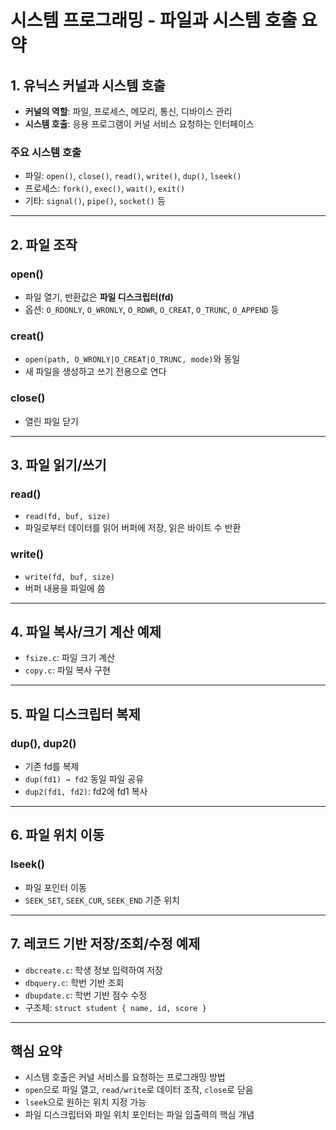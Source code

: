 # 시스템 프로그래밍 - 파일과 시스템 호출 요약

## 1. 유닉스 커널과 시스템 호출
- **커널의 역할**: 파일, 프로세스, 메모리, 통신, 디바이스 관리
- **시스템 호출**: 응용 프로그램이 커널 서비스 요청하는 인터페이스

### 주요 시스템 호출
- 파일: `open()`, `close()`, `read()`, `write()`, `dup()`, `lseek()`
- 프로세스: `fork()`, `exec()`, `wait()`, `exit()`
- 기타: `signal()`, `pipe()`, `socket()` 등

---

## 2. 파일 조작

### open()
- 파일 열기, 반환값은 **파일 디스크립터(fd)**
- 옵션: `O_RDONLY`, `O_WRONLY`, `O_RDWR`, `O_CREAT`, `O_TRUNC`, `O_APPEND` 등

### creat()
- `open(path, O_WRONLY|O_CREAT|O_TRUNC, mode)`와 동일
- 새 파일을 생성하고 쓰기 전용으로 연다

### close()
- 열린 파일 닫기

---

## 3. 파일 읽기/쓰기

### read()
- `read(fd, buf, size)`  
- 파일로부터 데이터를 읽어 버퍼에 저장, 읽은 바이트 수 반환

### write()
- `write(fd, buf, size)`  
- 버퍼 내용을 파일에 씀

---

## 4. 파일 복사/크기 계산 예제
- `fsize.c`: 파일 크기 계산
- `copy.c`: 파일 복사 구현

---

## 5. 파일 디스크립터 복제

### dup(), dup2()
- 기존 fd를 복제
- `dup(fd1) → fd2` 동일 파일 공유
- `dup2(fd1, fd2)`: fd2에 fd1 복사

---

## 6. 파일 위치 이동

### lseek()
- 파일 포인터 이동
- `SEEK_SET`, `SEEK_CUR`, `SEEK_END` 기준 위치

---

## 7. 레코드 기반 저장/조회/수정 예제
- `dbcreate.c`: 학생 정보 입력하여 저장
- `dbquery.c`: 학번 기반 조회
- `dbupdate.c`: 학번 기반 점수 수정
- 구조체: `struct student { name, id, score }`

---

## 핵심 요약
- 시스템 호출은 커널 서비스를 요청하는 프로그래밍 방법
- `open`으로 파일 열고, `read/write`로 데이터 조작, `close`로 닫음
- `lseek`으로 원하는 위치 지정 가능
- 파일 디스크립터와 파일 위치 포인터는 파일 입출력의 핵심 개념


